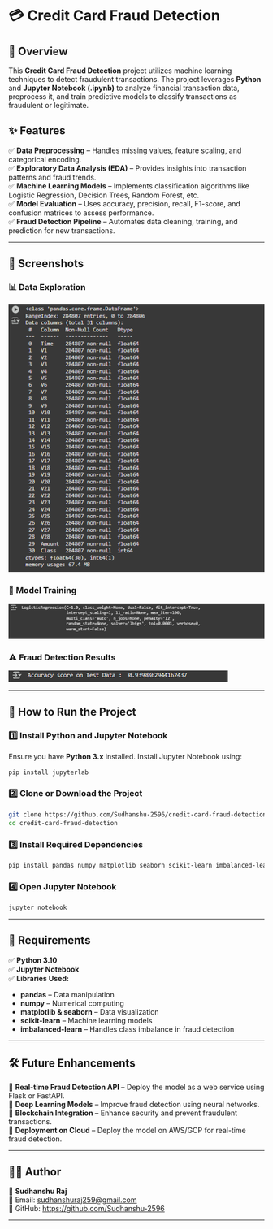 # 💳 Credit Card Fraud Detection

## 📌 Overview
This **Credit Card Fraud Detection** project utilizes machine learning techniques to detect fraudulent transactions. The project leverages **Python** and **Jupyter Notebook (.ipynb)** to analyze financial transaction data, preprocess it, and train predictive models to classify transactions as fraudulent or legitimate.

## ✨ Features
✅ **Data Preprocessing** – Handles missing values, feature scaling, and categorical encoding.  
✅ **Exploratory Data Analysis (EDA)** – Provides insights into transaction patterns and fraud trends.  
✅ **Machine Learning Models** – Implements classification algorithms like Logistic Regression, Decision Trees, Random Forest, etc.  
✅ **Model Evaluation** – Uses accuracy, precision, recall, F1-score, and confusion matrices to assess performance.  
✅ **Fraud Detection Pipeline** – Automates data cleaning, training, and prediction for new transactions.  

---

## 📸 Screenshots

### 📊 Data Exploration
![Data Exploration](screenshots/data.png)

### 🤖 Model Training
![Model Training](screenshots/model_training.png)

### ⚠️ Fraud Detection Results
![Fraud Detection Results](screenshots/test_data_accuracy.png)

---

## 🚀 How to Run the Project

### **1️⃣ Install Python and Jupyter Notebook**  
Ensure you have **Python 3.x** installed. Install Jupyter Notebook using:
```sh
pip install jupyterlab
```

### **2️⃣ Clone or Download the Project**
```sh
git clone https://github.com/Sudhanshu-2596/credit-card-fraud-detection.git
cd credit-card-fraud-detection
```

### **3️⃣ Install Required Dependencies**
```sh
pip install pandas numpy matplotlib seaborn scikit-learn imbalanced-learn
```

### **4️⃣ Open Jupyter Notebook**
```sh
jupyter notebook
```

---

## 📌 Requirements
✅ **Python 3.10**  
✅ **Jupyter Notebook**  
✅ **Libraries Used:**  
- **pandas** – Data manipulation  
- **numpy** – Numerical computing  
- **matplotlib & seaborn** – Data visualization  
- **scikit-learn** – Machine learning models  
- **imbalanced-learn** – Handles class imbalance in fraud detection  

---

## 🛠 Future Enhancements  
🔹 **Real-time Fraud Detection API** – Deploy the model as a web service using Flask or FastAPI.  
🔹 **Deep Learning Models** – Improve fraud detection using neural networks.  
🔹 **Blockchain Integration** – Enhance security and prevent fraudulent transactions.  
🔹 **Deployment on Cloud** – Deploy the model on AWS/GCP for real-time fraud detection.  

---

## 👨‍💻 Author
👤 **Sudhanshu Raj**  
📧 Email: sudhanshuraj259@gmail.com   
🔹 GitHub: https://github.com/Sudhanshu-2596  

---
